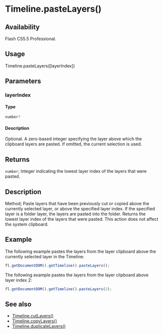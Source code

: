 # Timeline.pasteLayers()

## Availability

Flash CS5.5 Professional.

## Usage

Timeline.pasteLayers(\[layerIndex\])

## Parameters

### **layerIndex**

#### Type

```typescript
number?
```

#### Description

Optional. A zero-based integer specifying the layer above which the clipboard layers are pasted. If omitted, the current selection is used.

## Returns

`number`; Integer indicating the lowest layer index of the layers that were pasted.

## Description

Method; Paste layers that have been previously cut or copied above the currently selected layer, or above the specified layer index. If the specified layer is a folder layer, the layers are pasted into the folder. Returns the lowest layer index of the layers that were pasted. This action does not affect the system clipboard.

## Example

The following example pastes the layers from the layer clipboard above the currently selected layer in the Timeline:

```javascript
fl.getDocumentDOM().getTimeline().pasteLayers();
```

The following example pastes the layers from the layer clipboard above layer index 2:

```javascript
fl.getDocumentDOM().getTimeline().pasteLayers(2);

```

## See also

- [Timeline.cutLayers()](../Timeline_object/Timeline15.md)
- [Timeline.copyLayers()](../Timeline_object/Timeline7.md)
- [Timeline.duplicateLayers()](../Timeline_object/Timeline17.md)
